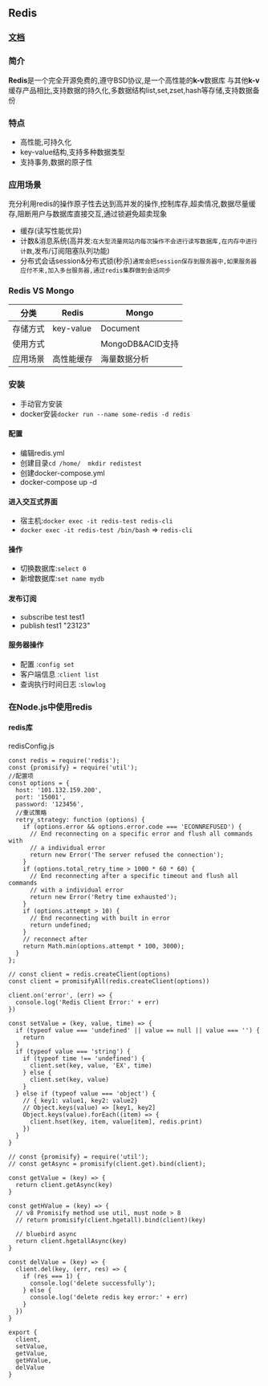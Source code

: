 ## Redis
### [文档](https://doc.redisfans.com)
### 简介
**Redis**是一个完全开源免费的,遵守BSD协议,是一个高性能的**k-v**数据库
与其他**k-v**缓存产品相比,支持数据的持久化,多数据结构list,set,zset,hash等存储,支持数据备份
### 特点
+ 高性能,可持久化
+ key-value结构,支持多种数据类型
+ 支持事务,数据的原子性

### 应用场景
充分利用redis的操作原子性去达到高并发的操作,控制库存,超卖情况,数据尽量缓存,阻断用户与数据库直接交互,通过锁避免超卖现象
+ 缓存(读写性能优异)
+ 计数&消息系统(高并发:`在大型流量网站内每次操作不会进行读写数据库,在内存中进行计数`,发布/订阅阻塞队列功能)
+ 分布式会话session&分布式锁(秒杀)`通常会把session保存到服务器中,如果服务器应付不来,加入多台服务器,通过redis集群做到会话同步`

### Redis VS Mongo
分类|Redis|Mongo
---|---|---
存储方式|key-value|Document
使用方式| |MongoDB&ACID支持
应用场景|高性能缓存|海量数据分析

### 安装
+ 手动官方安装
+ docker安装`docker run --name some-redis -d redis`

#### 配置
+ 编辑redis.yml
+ 创建目录`cd /home/  mkdir redistest `
+ 创建docker-compose.yml
+ docker-compose up -d    

#### 进入交互式界面
+ 宿主机:`docker exec -it redis-test redis-cli`
+ `docker exec -it redis-test /bin/bash` => `redis-cli`


#### 操作
+ 切换数据库:`select 0`
+ 新增数据库:`set name mydb`


#### 发布订阅
+ subscribe test test1
+ publish test1 "23123"

#### 服务器操作
+ 配置 :`config set`
+ 客户端信息 :`client list`
+ 查询执行时间日志 :`slowlog`

### 在Node.js中使用redis

#### redis库
redisConfig.js

    const redis = require('redis');
    const {promisify} = require('util');
    //配置项
    const options = {
      host: '101.132.159.200',
      port: '15001',
      password: '123456',
      //重试策略
      retry_strategy: function (options) {
        if (options.error && options.error.code === 'ECONNREFUSED') {
          // End reconnecting on a specific error and flush all commands with
          // a individual error
          return new Error('The server refused the connection');
        }
        if (options.total_retry_time > 1000 * 60 * 60) {
          // End reconnecting after a specific timeout and flush all commands
          // with a individual error
          return new Error('Retry time exhausted');
        }
        if (options.attempt > 10) {
          // End reconnecting with built in error
          return undefined;
        }
        // reconnect after
        return Math.min(options.attempt * 100, 3000);
      }
    };
    
    // const client = redis.createClient(options)
    const client = promisifyAll(redis.createClient(options))
    
    client.on('error', (err) => {
      console.log('Redis Client Error:' + err)
    })
    
    const setValue = (key, value, time) => {
      if (typeof value === 'undefined' || value == null || value === '') {
        return
      }
      if (typeof value === 'string') {
        if (typeof time !== 'undefined') {
          client.set(key, value, 'EX', time)
        } else {
          client.set(key, value)
        }
      } else if (typeof value === 'object') {
        // { key1: value1, key2: value2}
        // Object.keys(value) => [key1, key2]
        Object.keys(value).forEach((item) => {
          client.hset(key, item, value[item], redis.print)
        })
      }
    }
    
    // const {promisify} = require('util');
    // const getAsync = promisify(client.get).bind(client);
    
    const getValue = (key) => {
      return client.getAsync(key)
    }
    
    const getHValue = (key) => {
      // v8 Promisify method use util, must node > 8
      // return promisify(client.hgetall).bind(client)(key)
    
      // bluebird async
      return client.hgetallAsync(key)
    }
    
    const delValue = (key) => {
      client.del(key, (err, res) => {
        if (res === 1) {
          console.log('delete successfully');
        } else {
          console.log('delete redis key error:' + err)
        }
      })
    }
    
    export {
      client,
      setValue,
      getValue,
      getHValue,
      delValue
    }
